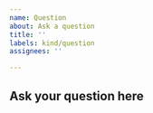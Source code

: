 ```yaml
---
name: Question
about: Ask a question
title: ''
labels: kind/question
assignees: ''

---
```


## Ask your question here

